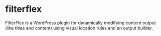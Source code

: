 # filterflex
FilterFlex is a WordPress plugin for dynamically modifying content output (like titles and content) using visual location rules and an output builder.
